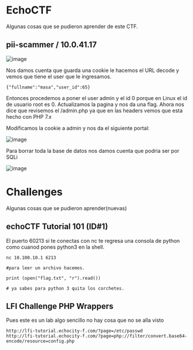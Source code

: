 # EchoCTF


Algunas cosas que se pudieron aprender de este CTF.


## pii-scammer / 10.0.41.17

![image](https://user-images.githubusercontent.com/63270579/213623630-800000af-fddf-4d88-8dbf-715288ef2a62.png)

Nos damos cuenta que guarda una cookie le hacemos el URL decode y vemos que tiene el user que le ingresamos.


```
{"fullname":"masa","user_id":65}
```

Entonces procedemos a poner el user admin y el id 0 porque en Linux el id de usuario root es 0. Actualizamos la pagina y nos da una flag. Ahora nos dice que revisemos el /admin.php ya que en las headers vemos que esta hecho con PHP 7.x

Modificamos la cookie a admin y nos da el siguiente portal:


![image](https://user-images.githubusercontent.com/63270579/213624700-85e6dc9f-455b-4611-84c6-02ca08f05283.png)

Para borrar toda la base de datos nos damos cuenta que podria ser por SQLi

![image](https://user-images.githubusercontent.com/63270579/213628703-6ea8a349-1835-492e-a4f7-c05419d03c9d.png)


# Challenges

Algunas cosas que se pudieron aprender(nuevas)

## echoCTF Tutorial 101 (ID#1)

El puerto 60213 si te conectas con nc te regresa una consola de python como cuanod pones python3 en la shell.

```
nc 10.100.10.1 6213

#para leer un archivo hacemos.

print (open("flag.txt", "r").read())

# ya sabes para python 3 quita los corchetes.

```

## LFI Challenge PHP Wrappers

Pues este es un lab algo sencillo no hay cosa que no se alla visto  


```
http://lfi-tutorial.echocity-f.com/?page=/etc/passwd
http://lfi-tutorial.echocity-f.com/?page=php://filter/convert.base64-encode/resource=config.php

```



































